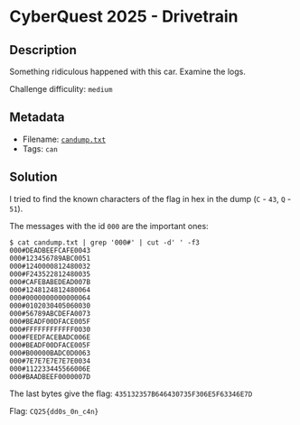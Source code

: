 # CyberQuest 2025 - Drivetrain

## Description

Something ridiculous happened with this car. Examine the logs.

Challenge difficulity: `medium`

## Metadata

- Filename: [`candump.txt`](files/candump.txt)
- Tags: `can`

## Solution

I tried to find the known characters of the flag in hex in the dump (`C` - `43`, `Q` - `51`).

The messages with the id `000` are the important ones:

```
$ cat candump.txt | grep '000#' | cut -d' ' -f3 
000#DEADBEEFCAFE0043
000#123456789ABC0051
000#1240000812480032
000#F243522812480035
000#CAFEBABEDEAD007B
000#1248124812480064
000#0000000000000064
000#0102030405060030
000#56789ABCDEFA0073
000#BEADF00DFACE005F
000#FFFFFFFFFFFF0030
000#FEEDFACEBADC006E
000#BEADF00DFACE005F
000#B00000BADC0D0063
000#7E7E7E7E7E7E0034
000#112233445566006E
000#BAADBEEF0000007D
```

The last bytes give the flag: `435132357B646430735F306E5F63346E7D`

Flag: `CQ25{dd0s_0n_c4n}`